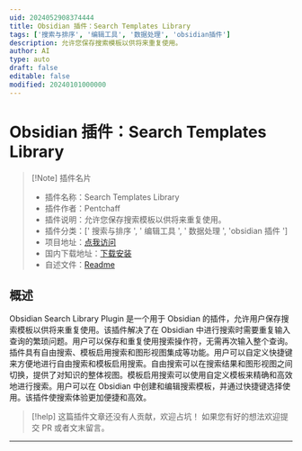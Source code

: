 ```yaml
---
uid: 2024052908374444
title: Obsidian 插件：Search Templates Library
tags: ['搜索与排序', '编辑工具', '数据处理', 'obsidian插件']
description: 允许您保存搜索模板以供将来重复使用。
author: AI
type: auto
draft: false
editable: false
modified: 20240101000000
---
```


# Obsidian 插件：Search Templates Library

> [!Note] 插件名片
> - 插件名称：Search Templates Library
> - 插件作者：Pentchaff
> - 插件说明：允许您保存搜索模板以供将来重复使用。
> - 插件分类：[' 搜索与排序 ', ' 编辑工具 ', ' 数据处理 ', 'obsidian 插件 ']
> - 项目地址：[点我访问](https://github.com/Pentchaff/obsidian-search-library)
> - 国内下载地址：[下载安装](https://pkmer.cn/products/plugin/pluginMarket/?template-search-library)
> - 自述文件：[Readme](https://ghproxy.net/https://raw.githubusercontent.com/Pentchaff/obsidian-search-library/main/README.md)

## 概述

Obsidian Search Library Plugin 是一个用于 Obsidian 的插件，允许用户保存搜索模板以供将来重复使用。该插件解决了在 Obsidian 中进行搜索时需要重复输入查询的繁琐问题。用户可以保存和重复使用搜索操作符，无需再次输入整个查询。插件具有自由搜索、模板启用搜索和图形视图集成等功能。用户可以自定义快捷键来方便地进行自由搜索和模板启用搜索。自由搜索可以在搜索结果和图形视图之间切换，提供了对知识的整体视图。模板启用搜索可以使用自定义模板来精确和高效地进行搜索。用户可以在 Obsidian 中创建和编辑搜索模板，并通过快捷键选择使用。该插件使搜索体验更加便捷和高效。

> [!help]
> 这篇插件文章还没有人贡献，欢迎占坑！
> 如果您有好的想法欢迎提交 PR 或者文末留言。

---



